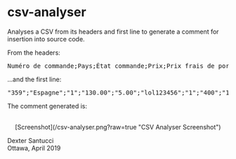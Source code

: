 # csv-analyser
Analyses a CSV from its headers and first line to generate a comment for insertion into source code.

From the headers:
<pre>
Numéro de commande;Pays;État commande;Prix;Prix frais de port;Sku;Quantité;Numéro de la ligne de commande;État ligne de commande;Titre Ligne de commande;Grade ligne de commande;Prix ligne de commande;Prix frais de port ligne de commande;Raison du retour;Numéro de tracking;URL de tracking;Expéditeur;Société livraison;Prénom livraison;Nom livraison;Rue livraison;Complément rue livraison;Code postal livraison;Ville livraison;Pays livraison;Téléphone livraison;Mail livraison;Société facturation;Prénom facturation;Nom facturation;Rue facturation;Complément rue facturation;Code postal facturation;Ville facturation;Pays facturation;Téléphone facturation;Date création;Date modification;Date paiement;Date expédition;Devise;Commission de la ligne;Numéro de facture;Numéro IMEI
</pre>
...and the first line:
<pre>
"359";"Espagne";"1";"130.00";"5.00";"lol123456";"1";"400";"1";"Appareil photo de dingue";"Super Shiny";"130.00";"5.00";"";"";"";"Colissimo";"DC comics";"Wonder";"Woman";"1 Place de la republique";"";"75011";"London";"en-gb";"0606060606";"client_174@backmarket.fr";"DC comics";"Wonder";"Woman";"1 Place de la republique";"";"75011";"London";"en-gb";"0606060606";"2016-01-25 09:36:39+00:00";"2016-03-29 13:11:44+00:00";"2016-01-25 09:37:37+00:00";"";"EUR";"9.45";"";""
</pre>
The comment generated is:<br><br>
<p align=center>
[Screenshot](/csv-analyser.png?raw=true "CSV Analyser Screenshot")
</p>

Dexter Santucci<br>
Ottawa, April 2019
